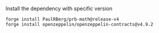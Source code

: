 

Install the dependency with specific version

```
forge install PaulRBerg/prb-math@release-v4
forge install openzeppelin/openzeppelin-contracts@v4.9.2
```